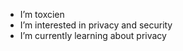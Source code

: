 - I’m toxcien
- I’m interested in privacy and security
- I’m currently learning about privacy


<!---
toxcien/toxcien is a ✨ special ✨ repository because its `README.md` (this file) appears on your GitHub profile.
You can click the Preview link to take a look at your changes.
--->
